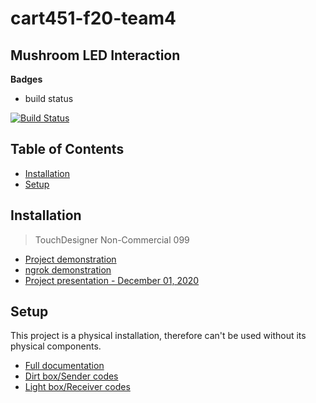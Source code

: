 # cart451-f20-team4
## Mushroom LED Interaction

**Badges**
- build status

[![Build Status](http://img.shields.io/travis/badges/badgerbadgerbadger.svg?style=flat-square)](https://travis-ci.org/badges/badgerbadgerbadger)

## Table of Contents
- [Installation](#installation)
- [Setup](#setup)

## Installation
> TouchDesigner Non-Commercial 099
- [Project demonstration](https://youtu.be/UMv1_YL6LB4)
- [ngrok demonstration](https://vimeo.com/488780865)
- [Project presentation - December 01, 2020](Documentation/final_presentation.pdf)

## Setup
This project is a physical installation, therefore can't be used without its physical components.
- [Full documentation](Documentation/final_documentation.pdf)
- [Dirt box/Sender codes](Project%20files/Sender)
- [Light box/Receiver codes](Project%20files/Receiver)
